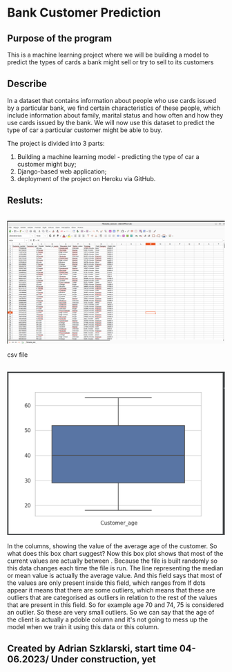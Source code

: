 # Bank Customer Prediction

## Purpose of the program

This is a machine learning project where we will be building a model to predict the types of cards a bank might sell or try to sell to its customers


## Describe

In a dataset that contains information about people who use cards issued by a particular bank, we find certain characteristics of these people, which include information about family, marital status and how often and how they use cards issued by the bank. We will now use this dataset to predict the type of car a particular customer might be able to buy. 

The project is divided into 3 parts:
1. Building a machine learning model - predicting the type of car a customer might buy;
2. Django-based web application;
3. deployment of the project on Heroku via GitHub.

## Resluts:
<br>
<img src="images/csv.png" alt="csv file">
<p>csv file</p>
<br>
<img src="images/chart.png" alt="Customer age">
<p>In the columns, showing the value of the average age of the customer. So what does this box chart suggest? Now this box plot shows that most of the current values are actually between <a, b>. Because the file is built randomly so this data changes each time the file is run. The line representing the median or mean value is actually the average value. And this field says that most of the values are only present inside this field, which ranges from <a.b> If dots appear it means that there are some outliers, which means that these are outliers that are categorised as outliers in relation to the rest of the values that are present in this field. So for example age 70 and 74, 75 is considered an outlier. So these are very small outliers. So we can say that the age of the client is actually a pdoble column and it's not going to mess up the model when we train it using this data or this column. </p>


## Created by Adrian Szklarski, start time 04-06.2023/ Under construction, yet

